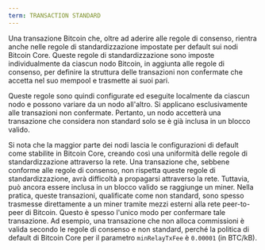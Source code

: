 ```yaml
---
term: TRANSACTION STANDARD
---
```


Una transazione Bitcoin che, oltre ad aderire alle regole di consenso, rientra anche nelle regole di standardizzazione impostate per default sui nodi Bitcoin Core. Queste regole di standardizzazione sono imposte individualmente da ciascun nodo Bitcoin, in aggiunta alle regole di consenso, per definire la struttura delle transazioni non confermate che accetta nel suo mempool e trasmette ai suoi pari.

Queste regole sono quindi configurate ed eseguite localmente da ciascun nodo e possono variare da un nodo all'altro. Si applicano esclusivamente alle transazioni non confermate. Pertanto, un nodo accetterà una transazione che considera non standard solo se è già inclusa in un blocco valido.

Si nota che la maggior parte dei nodi lascia le configurazioni di default come stabilite in Bitcoin Core, creando così una uniformità delle regole di standardizzazione attraverso la rete. Una transazione che, sebbene conforme alle regole di consenso, non rispetta queste regole di standardizzazione, avrà difficoltà a propagarsi attraverso la rete. Tuttavia, può ancora essere inclusa in un blocco valido se raggiunge un miner. Nella pratica, queste transazioni, qualificate come non standard, sono spesso trasmesse direttamente a un miner tramite mezzi esterni alla rete peer-to-peer di Bitcoin. Questo è spesso l'unico modo per confermare tale transazione. Ad esempio, una transazione che non alloca commissioni è valida secondo le regole di consenso e non standard, perché la politica di default di Bitcoin Core per il parametro `minRelayTxFee` è `0.00001` (in BTC/kB).